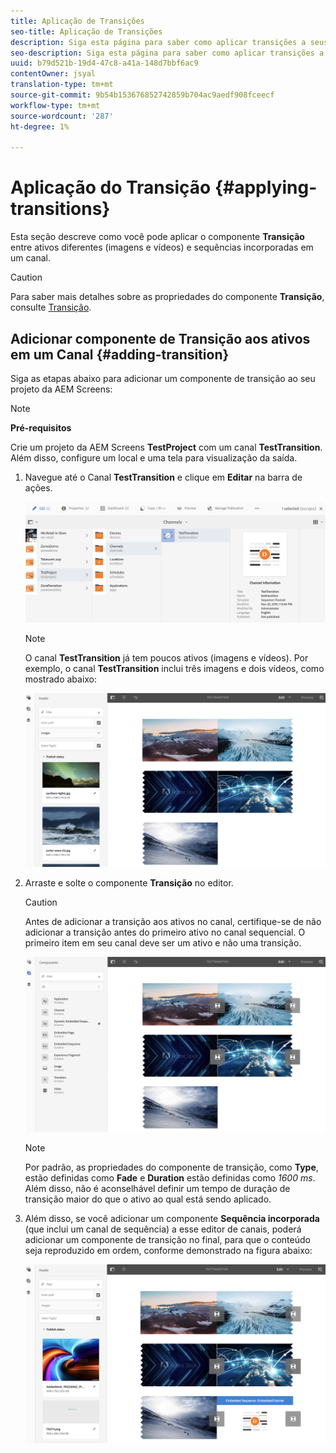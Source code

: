 ```yaml
---
title: Aplicação de Transições
seo-title: Aplicação de Transições
description: Siga esta página para saber como aplicar transições a seus projetos do Screens.
seo-description: Siga esta página para saber como aplicar transições a seus projetos do Screens.
uuid: b79d521b-19d4-47c8-a41a-148d7bbf6ac9
contentOwner: jsyal
translation-type: tm+mt
source-git-commit: 9b54b153676852742859b704ac9aedf908fceecf
workflow-type: tm+mt
source-wordcount: '287'
ht-degree: 1%

---
```



# Aplicação do Transição {#applying-transitions}

Esta seção descreve como você pode aplicar o componente **Transição** entre ativos diferentes (imagens e vídeos) e sequências incorporadas em um canal.


>[!CAUTION]
>
>Para saber mais detalhes sobre as propriedades do componente **Transição**, consulte [Transição](adding-components-to-a-channel.md#transition).

## Adicionar componente de Transição aos ativos em um Canal {#adding-transition}

Siga as etapas abaixo para adicionar um componente de transição ao seu projeto da AEM Screens:

>[!NOTE]
>
>**Pré-requisitos**
>
>Crie um projeto da AEM Screens **TestProject** com um canal **TestTransition**. Além disso, configure um local e uma tela para visualização da saída.

1. Navegue até o Canal **TestTransition** e clique em **Editar** na barra de ações.

   ![image1](assets/transitions1.png)

   >[!NOTE]
   >
   >O canal **TestTransition** já tem poucos ativos (imagens e vídeos). Por exemplo, o canal **TestTransition** inclui três imagens e dois vídeos, como mostrado abaixo:

   ![image2](assets/transitions2.png)


1. Arraste e solte o componente **Transição** no editor.
   >[!CAUTION]
   >
   >Antes de adicionar a transição aos ativos no canal, certifique-se de não adicionar a transição antes do primeiro ativo no canal sequencial. O primeiro item em seu canal deve ser um ativo e não uma transição.

   ![image3](assets/transitions3.png)

   >[!NOTE]
   >
   >Por padrão, as propriedades do componente de transição, como **Type**, estão definidas como **Fade** e **Duration** estão definidas como *1600 ms*.  Além disso, não é aconselhável definir um tempo de duração de transição maior do que o ativo ao qual está sendo aplicado.

1. Além disso, se você adicionar um componente **Sequência incorporada** (que inclui um canal de sequência) a esse editor de canais, poderá adicionar um componente de transição no final, para que o conteúdo seja reproduzido em ordem, conforme demonstrado na figura abaixo:

   ![image3](assets/transitions5.png)

